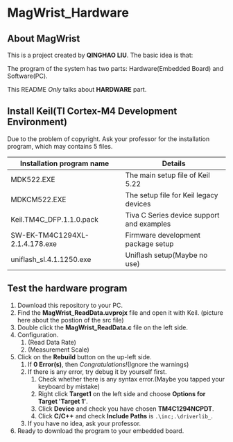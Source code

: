 # MagWrist_Hardware

## About MagWrist
This is a project created by **QINGHAO LIU**.
The basic idea is that:

The program of the system has two parts: Hardware(Embedded Board) and Software(PC).

This README _Only_ talks about **HARDWARE** part.

## Install Keil(TI Cortex-M4 Development Environment)

Due to the problem of copyright. Ask your professor for the installation program, which may contains 5 files.

Installation program name | Details
------------------------- | -------
MDK522.EXE | The main setup file of Keil 5.22
MDKCM522.EXE | The setup file for Keil legacy devices
Keil.TM4C_DFP.1.1.0.pack | Tiva C Series device support and examples
SW-EK-TM4C1294XL-2.1.4.178.exe | Firmware development package setup
uniflash_sl.4.1.1250.exe | Uniflash setup(Maybe no use)

## Test the hardware program

1. Download this repository to your PC.
2. Find the **MagWrist_ReadData.uvprojx** file and open it with Keil.
(picture here about the postion of the src file)
3. Double click the **MagWrist_ReadData.c** file on the left side.
4. Configuration.
   1. (Read Data Rate)
   2. (Measurement Scale)
5. Click on the **Rebuild** button on the up-left side.
   1. If **0 Error(s)**, then _Congratulations!_(Ignore the warnings)
   2. If there is any error, try debug it by yourself first.
      1. Check whether there is any syntax error.(Maybe you tapped your keyboard by mistake)
      2. Right click **Target1** on the left side and choose **Options for Target 'Target 1'**.
      3. Click **Device** and check you have chosen **TM4C1294NCPDT**.
      4. Click **C/C++** and check **Include Paths**  is `.\inc;.\driverlib_`.
   3. If you have no idea, ask your professor.
6. Ready to download the program to your embedded board.
      

